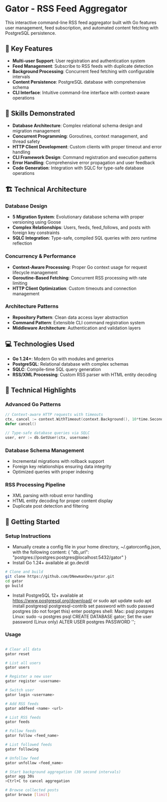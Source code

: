 # Gator - RSS Feed Aggregator #

This interactive command-line RSS feed aggregator built with Go features user management, feed subscription, and automated content fetching with PostgreSQL persistence.

## 🚀 Key Features

- **Multi-user Support**: User registration and authentication system
- **Feed Management**: Subscribe to RSS feeds with duplicate detection
- **Background Processing**: Concurrent feed fetching with configurable intervals
- **Content Persistence**: PostgreSQL database with comprehensive schema
- **CLI Interface**: Intuitive command-line interface with context-aware operations

## 🎯 Skills Demonstrated

- **Database Architecture**: Complex relational schema design and migration management
- **Concurrent Programming**: Goroutines, context management, and thread safety
- **HTTP Client Development**: Custom clients with proper timeout and error handling
- **CLI Framework Design**: Command registration and execution patterns
- **Error Handling**: Comprehensive error propagation and user feedback
- **Code Generation**: Integration with SQLC for type-safe database operations

  
## 🏗️ Technical Architecture

### Database Design
- **5 Migration System**: Evolutionary database schema with proper versioning using Goose
- **Complex Relationships**: Users, feeds, feed_follows, and posts with foreign key constraints
- **SQLC Integration**: Type-safe, compiled SQL queries with zero runtime reflection

### Concurrency & Performance
- **Context-Aware Processing**: Proper Go context usage for request lifecycle management
- **Goroutine-Based Fetching**: Concurrent RSS processing with rate limiting
- **HTTP Client Optimization**: Custom timeouts and connection management

### Architecture Patterns
- **Repository Pattern**: Clean data access layer abstraction
- **Command Pattern**: Extensible CLI command registration system
- **Middleware Architecture**: Authentication and validation layers

## 💻 Technologies Used

- **Go 1.24+**: Modern Go with modules and generics
- **PostgreSQL**: Relational database with complex schemas
- **SQLC**: Compile-time SQL query generation
- **RSS/XML Processing**: Custom RSS parser with HTML entity decoding

## 🔧 Technical Highlights

### Advanced Go Patterns
```go
// Context-aware HTTP requests with timeouts
ctx, cancel := context.WithTimeout(context.Background(), 10*time.Second)
defer cancel()

// Type-safe database queries via SQLC
user, err := db.GetUser(ctx, username)
```

### Database Schema Management
- Incremental migrations with rollback support
- Foreign key relationships ensuring data integrity
- Optimized queries with proper indexing

### RSS Processing Pipeline
- XML parsing with robust error handling
- HTML entity decoding for proper content display
- Duplicate post detection and filtering


## 🚀 Getting Started

### Setup Instructions
- Manually create a config file in your home directory, ~/.gatorconfig.json, with the following content:
{
  "db_url": "postgres://postgres:postgres@localhost:5432/gator"
}
- Install Go 1.24+ available at go.dev/dl

```bash
# Clone and build
git clone https://github.com/DNewmanDev/gator.git
cd gator
go build
```
- Install PostgreSQL 12+ available at https://www.postgresql.org/download/
    or
sudo apt update
sudo apt install postgresql postgresql-contrib
set password with sudo passwd postgres (do not forget this)
enter postgres shell:
  Mac: psql postgres  
  Linux: sudo -u postgres psql
CREATE DATABASE gator;
Set the user password (Linux only)
  ALTER USER postgres PASSWORD '<password>';


### Usage
```bash

# Clear all data
gator reset

# List all users
gator users

# Register a new user
gator register <username>

# Switch user
gator login <username>

# Add RSS feeds
gator addfeed <name> <url>

# List RSS feeds
gator feeds

# Follow feeds
gator follow <feed_name>

# List followed feeds
gator following

# Unfollow feed
gator unfollow <feed_name>

# Start background aggregation (30 second intervals)
gator agg 30s
>Ctrl+C to cancel aggregation

# Browse collected posts
gator browse [limit]
```
